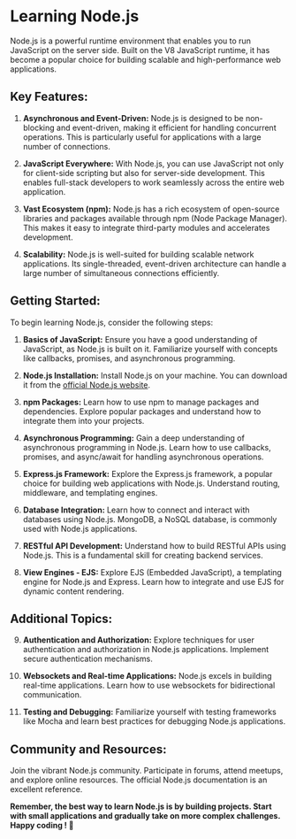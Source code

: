 # Learning Node.js

Node.js is a powerful runtime environment that enables you to run JavaScript on the server side. Built on the V8 JavaScript runtime, it has become a popular choice for building scalable and high-performance web applications.

## Key Features:

1. **Asynchronous and Event-Driven:**
   Node.js is designed to be non-blocking and event-driven, making it efficient for handling concurrent operations. This is particularly useful for applications with a large number of connections.

2. **JavaScript Everywhere:**
   With Node.js, you can use JavaScript not only for client-side scripting but also for server-side development. This enables full-stack developers to work seamlessly across the entire web application.

3. **Vast Ecosystem (npm):**
   Node.js has a rich ecosystem of open-source libraries and packages available through npm (Node Package Manager). This makes it easy to integrate third-party modules and accelerates development.

4. **Scalability:**
   Node.js is well-suited for building scalable network applications. Its single-threaded, event-driven architecture can handle a large number of simultaneous connections efficiently.

## Getting Started:

To begin learning Node.js, consider the following steps:

1. **Basics of JavaScript:**
   Ensure you have a good understanding of JavaScript, as Node.js is built on it. Familiarize yourself with concepts like callbacks, promises, and asynchronous programming.

2. **Node.js Installation:**
   Install Node.js on your machine. You can download it from the [official Node.js website](https://nodejs.org/).

3. **npm Packages:**
   Learn how to use npm to manage packages and dependencies. Explore popular packages and understand how to integrate them into your projects.

4. **Asynchronous Programming:**
   Gain a deep understanding of asynchronous programming in Node.js. Learn how to use callbacks, promises, and async/await for handling asynchronous operations.

5. **Express.js Framework:**
   Explore the Express.js framework, a popular choice for building web applications with Node.js. Understand routing, middleware, and templating engines.

6. **Database Integration:**
   Learn how to connect and interact with databases using Node.js. MongoDB, a NoSQL database, is commonly used with Node.js applications.

7. **RESTful API Development:**
   Understand how to build RESTful APIs using Node.js. This is a fundamental skill for creating backend services.

8. **View Engines - EJS:**
   Explore EJS (Embedded JavaScript), a templating engine for Node.js and Express. Learn how to integrate and use EJS for dynamic content rendering.

## Additional Topics:

9. **Authentication and Authorization:**
   Explore techniques for user authentication and authorization in Node.js applications. Implement secure authentication mechanisms.

10. **Websockets and Real-time Applications:**
    Node.js excels in building real-time applications. Learn how to use websockets for bidirectional communication.

11. **Testing and Debugging:**
    Familiarize yourself with testing frameworks like Mocha and learn best practices for debugging Node.js applications.

## Community and Resources:

Join the vibrant Node.js community. Participate in forums, attend meetups, and explore online resources. The official Node.js documentation is an excellent reference.

**Remember, the best way to learn Node.js is by building projects. Start with small applications and gradually take on more complex challenges. Happy coding ! 🚀**
